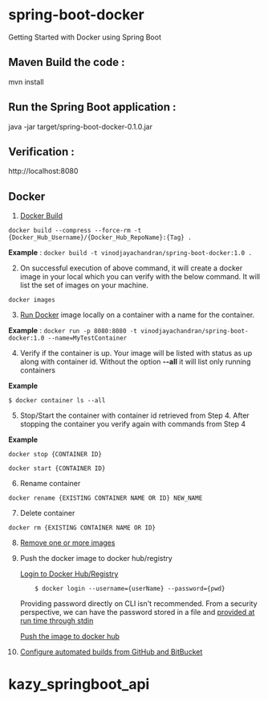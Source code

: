 # spring-boot-docker
Getting Started with Docker using Spring Boot

## Maven Build the code :
  mvn install
## Run the Spring Boot application :
  java -jar target/spring-boot-docker-0.1.0.jar
## Verification :
  http://localhost:8080
## Docker

1. [Docker Build](https://docs.docker.com/engine/reference/commandline/build/#tag-an-image--t)
  
`docker build --compress --force-rm -t {Docker_Hub_Username}/{Docker_Hub_RepoName}:{Tag} .`
  
**Example** : `docker build -t vinodjayachandran/spring-boot-docker:1.0 . `

2. On successful execution of above command, it will create a docker image in your local which you can verify with the below command. It will list the set of images on your machine.

`docker images`

3. [Run Docker](https://docs.docker.com/engine/reference/commandline/run/) image locally on a container with a name for the container.

**Example** : `docker run -p 8080:8080 -t vinodjayachandran/spring-boot-docker:1.0 --name=MyTestContainer`

4. Verify if the container is up. Your image will be listed with status as up along with container id. Without the option **--all** it will list only running containers

**Example**

`$ docker container ls --all`

5. Stop/Start the container with container id retrieved from Step 4. After stopping the container you verify again with commands from Step 4

**Example** 

`docker stop {CONTAINER ID}`

`docker start {CONTAINER ID}`

6. Rename container

`docker rename {EXISTING CONTAINER NAME OR ID} NEW_NAME`

7. Delete container

`docker rm {EXISTING CONTAINER NAME OR ID}`

8. [Remove one or more images](https://docs.docker.com/engine/reference/commandline/rmi/)

9. Push the docker image to docker hub/registry

   [Login to Docker Hub/Registry](https://docs.docker.com/engine/reference/commandline/login/)

           $ docker login --username={userName} --password={pwd}
   Providing password directly on CLI isn't recommended. From a security perspective, we can have the password stored in a file and [provided at run time through stdin](https://docs.docker.com/engine/reference/commandline/login/#provide-a-password-using-stdin)

      [Push the image to docker hub](https://docs.docker.com/engine/reference/commandline/push/)


10. [Configure automated builds from GitHub and BitBucket](https://docs.docker.com/docker-hub/builds/link-source/)

# kazy_springboot_api
